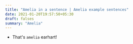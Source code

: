 ```yaml
---
title: "Amelia in a sentence | Amelia example sentences"
date: 2021-01-20T19:57:50+05:30
draft: falses
summary: "Amelia"
---
```

- That's `amelia` earhart!
                 
